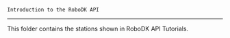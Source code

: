     Introduction to the RoboDK API
**************************************
This folder contains the stations shown in RoboDK API Tutorials.
